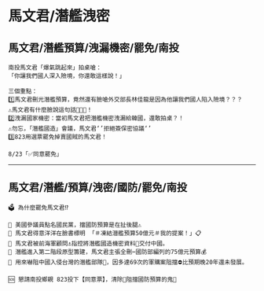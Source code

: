 # 馬文君/潛艦洩密

## 馬文君/潛艦預算/洩漏機密/罷免/南投

```
南投馬文君「爆氣跳起來」拍桌嗆：
「你讓我們國人深入險境，你還敢這樣說！」

三個重點：
1️⃣馬文君刪光潛艦預算，竟然還有臉嗆外交部長林佳龍是因為他讓我們國人陷入險境？？？
⚠️馬文君有什麼臉說這句話💢💢💢！
2️⃣洩漏國家機密：當初馬文君把潛艦機密洩漏給韓國，還敢拍桌？！
⚠️勿忘，「潛艦國造」會議，馬文君‘’拒絕簽保密協議‘’
3️⃣823用選票罷免掉賣國賊的馬文君！

8/23「✅同意罷免」
```

---

## 馬文君/潛艦/預算/洩密/國防/罷免/南投

```
🗳️ 為什麼罷免馬文君⁉️

🚨 美國參議員點名國民黨，擋國防預算是在扯後腿⚠️
📢 馬文君得意洋洋在臉書標明 「＃凍結潜艦預算50億元＃我的提案！」📋
🚨 馬文君被前海軍顧問⚓指控將潛艦國造機密資料📄交付中國。
🚨 潛艦進入第二階段原型籌建，馬文君主張全刪✂️國防部編列的75億元預算💰
🚨 用來嚇阻中國入侵台灣的潛艦部隊🚢，因多達69次的軍購案阻擋⛔比預期晚20年還未發展。

🆘 懇請南投鄉親 823投下【同意票】，清除🧹阻擋國防預算的鬼👻
```